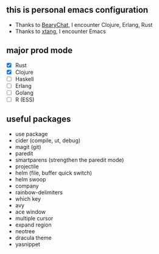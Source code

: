## this is personal emacs configuration

- Thanks to [BearyChat](https://bearychat.com), I encounter Clojure, Erlang, Rust
- Thanks to [xtang](https://github.com/xtang), I encounter Emacs

## major prod mode

- [x] Rust
- [x] Clojure
- [ ] Haskell
- [ ] Erlang
- [ ] Golang
- [ ] R (ESS)

## useful packages
 - use package
 - cider (compile, ut, debug)
 - magit (git)
 - paredit
 - smartparens (strengthen the paredit mode)
 - projectile
 - helm (file, buffer quick switch)
 - helm swoop
 - company
 - rainbow-delimiters
 - which key
 - avy
 - ace window
 - multiple cursor
 - expand region
 - neotree
 - dracula theme
 - yasnippet
